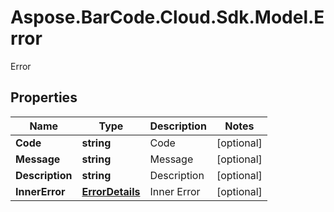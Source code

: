 # Aspose.BarCode.Cloud.Sdk.Model.Error

Error

## Properties

Name | Type | Description | Notes
---- | ---- | ----------- | -----
**Code** | **string** | Code | [optional]
**Message** | **string** | Message | [optional]
**Description** | **string** | Description | [optional]
**InnerError** | [**ErrorDetails**](ErrorDetails.md) | Inner Error | [optional]
